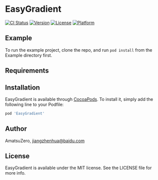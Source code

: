 # EasyGradient

[![CI Status](https://img.shields.io/travis/AmatsuZero/EasyGradient.svg?style=flat)](https://travis-ci.org/AmatsuZero/EasyGradient)
[![Version](https://img.shields.io/cocoapods/v/EasyGradient.svg?style=flat)](https://cocoapods.org/pods/EasyGradient)
[![License](https://img.shields.io/cocoapods/l/EasyGradient.svg?style=flat)](https://cocoapods.org/pods/EasyGradient)
[![Platform](https://img.shields.io/cocoapods/p/EasyGradient.svg?style=flat)](https://cocoapods.org/pods/EasyGradient)

## Example

To run the example project, clone the repo, and run `pod install` from the Example directory first.

## Requirements

## Installation

EasyGradient is available through [CocoaPods](https://cocoapods.org). To install
it, simply add the following line to your Podfile:

```ruby
pod 'EasyGradient'
```

## Author

AmatsuZero, jiangzhenhua@baidu.com

## License

EasyGradient is available under the MIT license. See the LICENSE file for more info.
